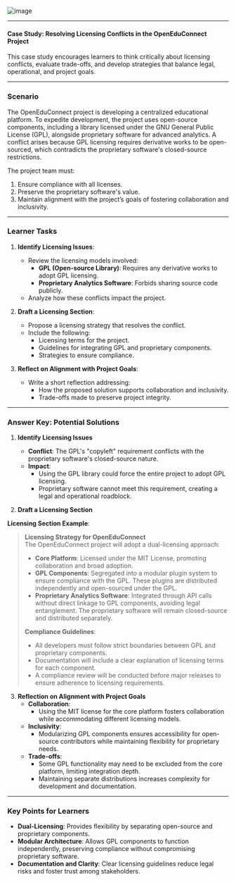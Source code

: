 ![image](https://github.com/user-attachments/assets/d924111a-0127-40bb-a46b-9738c35cd1cd)

---

#### **Case Study**: **Resolving Licensing Conflicts in the OpenEduConnect Project**

This case study encourages learners to think critically about licensing conflicts, evaluate trade-offs, and develop strategies that balance legal, operational, and project goals.

---

### **Scenario**
The OpenEduConnect project is developing a centralized educational platform. To expedite development, the project uses open-source components, including a library licensed under the GNU General Public License (GPL), alongside proprietary software for advanced analytics. A conflict arises because GPL licensing requires derivative works to be open-sourced, which contradicts the proprietary software's closed-source restrictions.

The project team must:
1. Ensure compliance with all licenses.
2. Preserve the proprietary software's value.
3. Maintain alignment with the project’s goals of fostering collaboration and inclusivity.

---

### **Learner Tasks**
1. **Identify Licensing Issues**:
   - Review the licensing models involved:
     - **GPL (Open-source Library)**: Requires any derivative works to adopt GPL licensing.
     - **Proprietary Analytics Software**: Forbids sharing source code publicly.
   - Analyze how these conflicts impact the project.

2. **Draft a Licensing Section**:
   - Propose a licensing strategy that resolves the conflict.
   - Include the following:
     - Licensing terms for the project.
     - Guidelines for integrating GPL and proprietary components.
     - Strategies to ensure compliance.

3. **Reflect on Alignment with Project Goals**:
   - Write a short reflection addressing:
     - How the proposed solution supports collaboration and inclusivity.
     - Trade-offs made to preserve project integrity.

---

### **Answer Key: Potential Solutions**

1. **Identify Licensing Issues**
   - **Conflict**: The GPL's "copyleft" requirement conflicts with the proprietary software's closed-source nature.
   - **Impact**:
     - Using the GPL library could force the entire project to adopt GPL licensing.
     - Proprietary software cannot meet this requirement, creating a legal and operational roadblock.

2. **Draft a Licensing Section**

**Licensing Section Example**:
> **Licensing Strategy for OpenEduConnect**  
> The OpenEduConnect project will adopt a dual-licensing approach:  
> - **Core Platform**: Licensed under the MIT License, promoting collaboration and broad adoption.  
> - **GPL Components**: Segregated into a modular plugin system to ensure compliance with the GPL. These plugins are distributed independently and open-sourced under the GPL.  
> - **Proprietary Analytics Software**: Integrated through API calls without direct linkage to GPL components, avoiding legal entanglement. The proprietary software will remain closed-source and distributed separately.  
>  
> **Compliance Guidelines**:
> - All developers must follow strict boundaries between GPL and proprietary components.
> - Documentation will include a clear explanation of licensing terms for each component.
> - A compliance review will be conducted before major releases to ensure adherence to licensing requirements.

3. **Reflection on Alignment with Project Goals**
   - **Collaboration**:
     - Using the MIT license for the core platform fosters collaboration while accommodating different licensing models.
   - **Inclusivity**:
     - Modularizing GPL components ensures accessibility for open-source contributors while maintaining flexibility for proprietary needs.
   - **Trade-offs**:
     - Some GPL functionality may need to be excluded from the core platform, limiting integration depth.
     - Maintaining separate distributions increases complexity for development and documentation.

---

### **Key Points for Learners**
- **Dual-Licensing**: Provides flexibility by separating open-source and proprietary components.
- **Modular Architecture**: Allows GPL components to function independently, preserving compliance without compromising proprietary software.
- **Documentation and Clarity**: Clear licensing guidelines reduce legal risks and foster trust among stakeholders.

